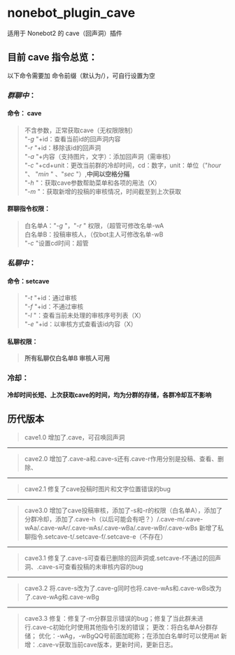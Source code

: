 # nonebot_plugin_cave

适用于 Nonebot2 的 cave（回声洞）插件


## 目前 __cave__ 指令总览：
以下命令需要加 命令前缀（默认为/），可自行设置为空
### *群聊中*：
#### __命令__： **cave** 
>不含参数，正常获取cave（无权限限制）  
>"*-g* "+id：查看当前id的回声洞内容  
>"*-r* "+id：移除该id的回声洞  
>"*-a* "+内容（支持图片，文字）：添加回声洞（需审核）   
>"*-c* "+cd+unit：更改当前群的冷却时间，cd：数字，unit：单位（"*hour* "、 "*min* " 、"*sec* "）,**____中间以空格分隔____**   
>"*-h* "：获取cave参数帮助菜单和各项的用法（X）  
>"*-m* "：获取新增的投稿的审核情况，时间截至到上次获取
#### 群聊指令权限：
>白名单A："*-g* "，"*-r* " 权限，（超管可修改名单-wA  
>白名单B：投稿审核人，（仅bot主人可修改名单-wB  
>"*-c* "设置cd时间：超管   
### *私聊中*：  
#### 命令：**setcave**  
>"*-t* "+id：通过审核  
>"*-f* "+id：不通过审核  
>"*-l* "：查看当前未处理的审核序号列表（X）  
>"*-e* "+id：以审核方式查看该id内容（X）  
#### 私聊权限：
> **__所有私聊仅白名单B 审核人可用__**
### 冷却：
**__冷却时间长短、上次获取cave的时间，均为分群的存储，各群冷却互不影响__**


## 历代版本  
>cave1.0
增加了.cave，可召唤回声洞
------------------------------
>cave2.0
增加了.cave-a和.cave-s还有.cave-r作用分别是投稿、查看、删除、
------------------------------
>cave2.1
修复了cave投稿时图片和文字位置错误的bug
------------------------------
>cave3.0
增加了cave投稿审核，添加了-s和-r的权限（白名单A），添加了分群冷却，添加了.cave-h（以后可能会有吧？）/.cave-m/.cave-wAa/.cave-wAr/.cave-wAs/.cave-wBa/.cave-wBr/.cave-wBs
新增了私聊指令.setcave-t/.setcave-f/.setcave-e（不存在）
------------------------------
>cave3.1
修复了.cave-s可查看已删除的回声洞或.setcave-f不通过的回声洞、.cave-s可查看投稿的未审核内容的bug
------------------------------
>cave3.2
将.cave-s改为了.cave-g同时也将.cave-wAs和.cave-wBs改为了.cave-wAg和.cave-wBg
------------------------------
>cave3.3
修复：修复了-m分群显示错误的bug；修复了当此群未进行.cave-c初始化时使用其他指令引发的错误；
更改：将白名单A分群存储；
优化：-wAg，-wBgQQ号前面加昵称；在添加白名单时可以使用at
新增：.cave-v获取当前cave版本，更新时间，更新日志。

